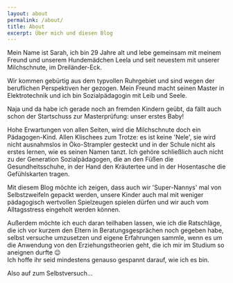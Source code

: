 ```yaml
---
layout: about
permalink: /about/
title: About
excerpt: Über mich und diesen Blog
---
```

Mein Name ist Sarah, ich bin 29 Jahre alt und lebe gemeinsam mit meinem Freund und unserem Hundemädchen Leela und seit neuestem mit unserer Milchschnute, im Dreiländer-Eck.

Wir kommen gebürtig aus dem typvollen Ruhrgebiet und sind wegen der beruflichen Perspektiven her gezogen.
Mein Freund macht seinen Master in Elektrotechnik und ich bin Sozialpädagogin mit Leib und Seele.

Naja und da habe ich gerade noch an fremden Kindern geübt, da fällt auch schon der Startschuss zur Masterprüfung: unser erstes Baby!

Hohe Erwartungen von allen Seiten, wird die Milchschnute doch ein Pädagogen-Kind. Allen Klischees zum Trotze: es ist keine 'Nele', sie wird nicht ausnahmslos in Öko-Strampler gesteckt und in der Schule nicht als erstes lernen, wie es seinen Namen tanzt.
Ich gehöre schließlich auch nicht zu der Generation Sozialpädagogen, die an den Füßen die Gesundheitsschuhe, in der Hand den Kräutertee und in der Hosentasche die Gefühlskarten tragen.

Mit diesem Blog möchte ich zeigen, dass auch wir 'Super-Nannys' mal von Selbstzweifeln gepackt werden, unsere Kinder auch mal mit weniger pädagogisch wertvollen Spielzeugen spielen dürfen und wir auch vom Alltagsstress eingeholt werden können.

Außerdem möchte ich euch daran teilhaben lassen, wie ich die Ratschläge, die ich vor kurzem den Eltern in Beratungsgesprächen noch gegeben habe, selbst versuche umzusetzen und eigene Erfahrungen sammle, wenn es um die Anwendung von den Erziehungstheorien geht, die ich mir im Studium so aneignen durfte :wink:  
Ich hoffe ihr seid mindestens genauso gespannt darauf, wie ich es bin.

Also auf zum Selbstversuch...